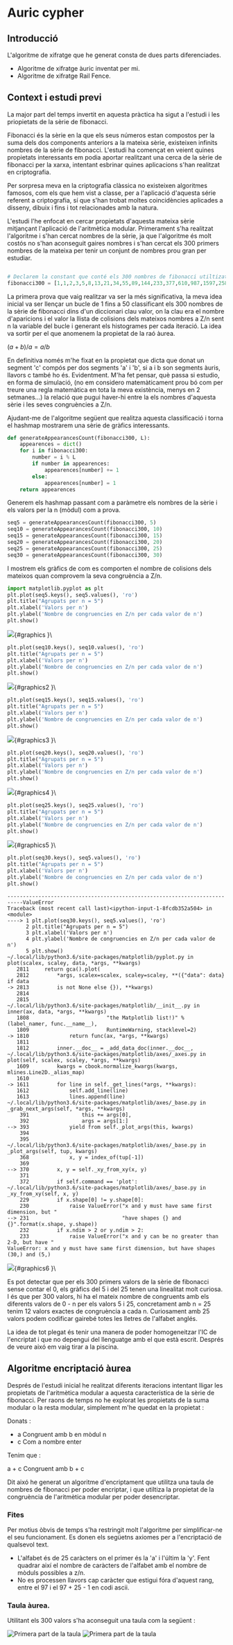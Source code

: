 # Auric cypher

## Introducció 

L'algoritme de xifratge que he generat consta de dues parts diferenciades. 

- Algoritme de xifratge àuric inventat per mi.
- Algoritme de xifratge Rail Fence.

## Context i estudi previ

La major part del temps invertit en aquesta pràctica ha sigut a l'estudi i les priopietats de la sèrie de fibonacci. 

Fibonacci és la sèrie en la que els seus números estan compostos per la suma dels dos components anteriors a la mateixa sèrie, existeixen infinits nombres de la sèrie de fibonacci. L'estudi ha començat en veient quines propietats interessants em podia aportar realitzant una cerca de la sèrie de fibonacci per la xarxa, intentant esbrinar quines aplicacions s'han realitzat en criptografia. 

Per sorpresa meva en la criptografia clàssica no existeixen algoritmes famosos, com els que hem vist a classe, per a l'aplicació d'aquesta série referent a criptografia, sí que s'han trobat moltes coincidències aplicades a disseny, dibuix i fins i tot relacionades amb la natura. 

L'estudi l'he enfocat en cercar propietats d'aquesta mateixa sèrie mitjançant l'aplicació de l'aritmètica modular. Primerament s'ha realitzat l'algoritme i s'han cercat nombres de la sèrie, ja que l'algoritme és molt costós no s'han aconseguit gaires nombres i s'han cercat els 300 primers nombres de la mateixa per tenir un conjunt de nombres prou gran per estudiar.


```python

# Declarem la constant que conté els 300 nombres de fibonacci utiltizats a aquesta pràctica
fibonacci300 = [1,1,2,3,5,8,13,21,34,55,89,144,233,377,610,987,1597,2584,4181,6765,10946,17711,28657,46368,75025,121393,196418,317811,514229,832040,1346269,2178309,3524578,5702887,9227465,14930352,24157817,39088169,63245986,102334155,165580141,267914296,433494437,701408733,1134903170,1836311903,2971215073,4807526976,7778742049,12586269025,20365011074,32951280099,53316291173,86267571272,139583862445,225851433717,365435296162,591286729879,956722026041,1548008755920,2504730781961,4052739537881,6557470319842,10610209857723,17167680177565,27777890035288,44945570212853,72723460248141,117669030460994,190392490709135,308061521170129,498454011879264,806515533049393,1304969544928657,2111485077978050,3416454622906707,5527939700884757,8944394323791464,14472334024676221,23416728348467685,37889062373143906,61305790721611591,99194853094755497,160500643816367088,259695496911122585,420196140727489673,679891637638612258,1100087778366101931,1779979416004714189,2880067194370816120,4660046610375530309,7540113804746346429,12200160415121876738,19740274219868223167,31940434634990099905,51680708854858323072,83621143489848422977,135301852344706746049,218922995834555169026,354224848179261915075,573147844013817084101,927372692193078999176,1500520536206896083277,2427893228399975082453,3928413764606871165730,6356306993006846248183,10284720757613717413913,16641027750620563662096,26925748508234281076009,43566776258854844738105,70492524767089125814114,114059301025943970552219,184551825793033096366333,298611126818977066918552,483162952612010163284885,781774079430987230203437,1264937032042997393488322,2046711111473984623691759,3311648143516982017180081,5358359254990966640871840,8670007398507948658051921,14028366653498915298923761,22698374052006863956975682,36726740705505779255899443,59425114757512643212875125,96151855463018422468774568,155576970220531065681649693,251728825683549488150424261,407305795904080553832073954,659034621587630041982498215,1066340417491710595814572169,1725375039079340637797070384,2791715456571051233611642553,4517090495650391871408712937,7308805952221443105020355490,11825896447871834976429068427,19134702400093278081449423917,30960598847965113057878492344,50095301248058391139327916261,81055900096023504197206408605,131151201344081895336534324866,212207101440105399533740733471,343358302784187294870275058337,555565404224292694404015791808,898923707008479989274290850145,1454489111232772683678306641953,2353412818241252672952597492098,3807901929474025356630904134051,6161314747715278029583501626149,9969216677189303386214405760200,16130531424904581415797907386349,26099748102093884802012313146549,42230279526998466217810220532898,68330027629092351019822533679447,110560307156090817237632754212345,178890334785183168257455287891792,289450641941273985495088042104137,468340976726457153752543329995929,757791618667731139247631372100066,1226132595394188293000174702095995,1983924214061919432247806074196061,3210056809456107725247980776292056,5193981023518027157495786850488117,8404037832974134882743767626780173,13598018856492162040239554477268290,22002056689466296922983322104048463,35600075545958458963222876581316753,57602132235424755886206198685365216,93202207781383214849429075266681969,150804340016807970735635273952047185,244006547798191185585064349218729154,394810887814999156320699623170776339,638817435613190341905763972389505493,1033628323428189498226463595560281832,1672445759041379840132227567949787325,2706074082469569338358691163510069157,4378519841510949178490918731459856482,7084593923980518516849609894969925639,11463113765491467695340528626429782121,18547707689471986212190138521399707760,30010821454963453907530667147829489881,48558529144435440119720805669229197641,78569350599398894027251472817058687522,127127879743834334146972278486287885163,205697230343233228174223751303346572685,332825110087067562321196029789634457848,538522340430300790495419781092981030533,871347450517368352816615810882615488381,1409869790947669143312035591975596518914,2281217241465037496128651402858212007295,3691087032412706639440686994833808526209,5972304273877744135569338397692020533504,9663391306290450775010025392525829059713,15635695580168194910579363790217849593217,25299086886458645685589389182743678652930,40934782466626840596168752972961528246147,66233869353085486281758142155705206899077,107168651819712326877926895128666735145224,173402521172797813159685037284371942044301,280571172992510140037611932413038677189525,453973694165307953197296969697410619233826,734544867157818093234908902110449296423351,1188518561323126046432205871807859915657177,1923063428480944139667114773918309212080528,3111581989804070186099320645726169127737705,5034645418285014325766435419644478339818233,8146227408089084511865756065370647467555938,13180872826374098837632191485015125807374171,21327100234463183349497947550385773274930109,34507973060837282187130139035400899082304280,55835073295300465536628086585786672357234389,90343046356137747723758225621187571439538669,146178119651438213260386312206974243796773058,236521166007575960984144537828161815236311727,382699285659014174244530850035136059033084785,619220451666590135228675387863297874269396512,1001919737325604309473206237898433933302481297,1621140188992194444701881625761731807571877809,2623059926317798754175087863660165740874359106,4244200115309993198876969489421897548446236915,6867260041627791953052057353082063289320596021,11111460156937785151929026842503960837766832936,17978720198565577104981084195586024127087428957,29090180355503362256910111038089984964854261893,47068900554068939361891195233676009091941690850,76159080909572301618801306271765994056795952743,123227981463641240980692501505442003148737643593,199387062373213542599493807777207997205533596336,322615043836854783580186309282650000354271239929,522002106210068326179680117059857997559804836265,844617150046923109759866426342507997914076076194,1366619256256991435939546543402365995473880912459,2211236406303914545699412969744873993387956988653,3577855662560905981638959513147239988861837901112,5789092068864820527338372482892113982249794889765,9366947731425726508977331996039353971111632790877,15156039800290547036315704478931467953361427680642,24522987531716273545293036474970821924473060471519,39679027332006820581608740953902289877834488152161,64202014863723094126901777428873111802307548623680,103881042195729914708510518382775401680142036775841,168083057059453008835412295811648513482449585399521,271964099255182923543922814194423915162591622175362,440047156314635932379335110006072428645041207574883,712011255569818855923257924200496343807632829750245,1152058411884454788302593034206568772452674037325128,1864069667454273644225850958407065116260306867075373,3016128079338728432528443992613633888712980904400501,4880197746793002076754294951020699004973287771475874,7896325826131730509282738943634332893686268675876375,12776523572924732586037033894655031898659556447352249,20672849399056463095319772838289364792345825123228624,33449372971981195681356806732944396691005381570580873,54122222371037658776676579571233761483351206693809497,87571595343018854458033386304178158174356588264390370,141693817714056513234709965875411919657707794958199867,229265413057075367692743352179590077832064383222590237,370959230771131880927453318055001997489772178180790104,600224643828207248620196670234592075321836561403380341,971183874599339129547649988289594072811608739584170445,1571408518427546378167846658524186148133445300987550786,2542592393026885507715496646813780220945054040571721231,4114000911454431885883343305337966369078499341559272017,6656593304481317393598839952151746590023553382130993248,10770594215935749279482183257489712959102052723690265265,17427187520417066673081023209641459549125606105821258513,28197781736352815952563206467131172508227658829511523778,45624969256769882625644229676772632057353264935332782291,73822750993122698578207436143903804565580923764844306069,119447720249892581203851665820676436622934188700177088360,193270471243015279782059101964580241188515112465021394429,312718191492907860985910767785256677811449301165198482789,505988662735923140767969869749836918999964413630219877218,818706854228831001753880637535093596811413714795418360007,1324695516964754142521850507284930515811378128425638237225,2143402371193585144275731144820024112622791843221056597232,3468097888158339286797581652104954628434169971646694834457,5611500259351924431073312796924978741056961814867751431689,9079598147510263717870894449029933369491131786514446266146,14691098406862188148944207245954912110548093601382197697835,23770696554372451866815101694984845480039225387896643963981,38461794961234640015759308940939757590587318989278841661816,62232491515607091882574410635924603070626544377175485625797,100694286476841731898333719576864360661213863366454327287613,162926777992448823780908130212788963731840407743629812913410,263621064469290555679241849789653324393054271110084140201023,426547842461739379460149980002442288124894678853713953114433,690168906931029935139391829792095612517948949963798093315456,1116716749392769314599541809794537900642843628817512046429889,1806885656323799249738933639586633513160792578781310139745345,2923602405716568564338475449381171413803636207598822186175234,4730488062040367814077409088967804926964428786380132325920579,7654090467756936378415884538348976340768064993978954512095813,12384578529797304192493293627316781267732493780359086838016392,20038668997554240570909178165665757608500558774338041350112205,32423247527351544763402471792982538876233052554697128188128597,52461916524905785334311649958648296484733611329035169538240802,84885164052257330097714121751630835360966663883732297726369399,137347080577163115432025771710279131845700275212767467264610201,222232244629420445529739893461909967206666939096499764990979600]
```



La primera prova que vaig realitzar va ser la més significativa, la meva idea inicial va ser llençar un bucle de 1 fins a 50 classificant els 300 nombres de la sèrie de fibonacci dins d'un diccionari clau valor, on la clau era el nombre d'aparicions i el valor la llista de colisions dels mateixos nombres a Z/n sent n la variable del bucle i generant els histogrames per cada iteració. La idea va sortir per el que anomenem la propietat de la raó àurea. 

$(a+b)/a = a/b$

En definitiva només m'he fixat en la propietat que dicta que donat un segment 'c' compós per dos segments 'a' i 'b', si a i b son segments àuris, llavors c també ho és. Evidentment. M'ha fet pensar, què passa si estudio, en forma de simulació, (no em considero matemàticament prou bó com per treure una regla matemàtica en tota la meva existència, menys en 2 setmanes...) la relació que pugui haver-hi entre la els nombres d'aquesta sèrie i les seves congruències a Z/n. 

Ajudant-me de l'algoritme següent que realitza aquesta classificació i torna el hashmap mostrarem una sèrie de gràfics interessants. 


```python
def generateAppearancesCount(fibonacci300, L):
    appearences = dict()
    for i in fibonacci300:
        number = i % L
        if number in appearences:
            appearences[number] += 1
        else:
            appearences[number] = 1
    return appearences
```



Generem els hashmap passant com a paràmetre els nombres de la sèrie i els valors per la n (mòdul) com a prova. 


```python
seq5 = generateAppearancesCount(fibonacci300, 5)
seq10 = generateAppearancesCount(fibonacci300, 10)
seq15 = generateAppearancesCount(fibonacci300, 15)
seq20 = generateAppearancesCount(fibonacci300, 20)
seq25 = generateAppearancesCount(fibonacci300, 25)
seq30 = generateAppearancesCount(fibonacci300, 30)
```


I mostrem els gràfics de com es comporten el nombre de colisions dels mateixos quan comprovem la seva congruència a Z/n. 


```python
import matplotlib.pyplot as plt
plt.plot(seq5.keys(), seq5.values(), 'ro')
plt.title("Agrupats per n = 5")
plt.xlabel('Valors per n')
plt.ylabel('Nombre de congruencies en Z/n per cada valor de n')
plt.show()
```

![](figures/informe_graphics_1.png){#graphics }\



```python
plt.plot(seq10.keys(), seq10.values(), 'ro')
plt.title("Agrupats per n = 5")
plt.xlabel('Valors per n')
plt.ylabel('Nombre de congruencies en Z/n per cada valor de n')
plt.show()
```

![](figures/informe_graphics2_1.png){#graphics2 }\



```python
plt.plot(seq15.keys(), seq15.values(), 'ro')
plt.title("Agrupats per n = 5")
plt.xlabel('Valors per n')
plt.ylabel('Nombre de congruencies en Z/n per cada valor de n')
plt.show()
```

![](figures/informe_graphics3_1.png){#graphics3 }\



```python
plt.plot(seq20.keys(), seq20.values(), 'ro')
plt.title("Agrupats per n = 5")
plt.xlabel('Valors per n')
plt.ylabel('Nombre de congruencies en Z/n per cada valor de n')
plt.show()
```

![](figures/informe_graphics4_1.png){#graphics4 }\



```python
plt.plot(seq25.keys(), seq25.values(), 'ro')
plt.title("Agrupats per n = 5")
plt.xlabel('Valors per n')
plt.ylabel('Nombre de congruencies en Z/n per cada valor de n')
plt.show()
```

![](figures/informe_graphics5_1.png){#graphics5 }\



```python
plt.plot(seq30.keys(), seq5.values(), 'ro')
plt.title("Agrupats per n = 5")
plt.xlabel('Valors per n')
plt.ylabel('Nombre de congruencies en Z/n per cada valor de n')
plt.show()
```

```
---------------------------------------------------------------------------ValueError
Traceback (most recent call last)<ipython-input-1-8fcdb352a504> in
<module>
----> 1 plt.plot(seq30.keys(), seq5.values(), 'ro')
      2 plt.title("Agrupats per n = 5")
      3 plt.xlabel('Valors per n')
      4 plt.ylabel('Nombre de congruencies en Z/n per cada valor de
n')
      5 plt.show()
~/.local/lib/python3.6/site-packages/matplotlib/pyplot.py in
plot(scalex, scaley, data, *args, **kwargs)
   2811     return gca().plot(
   2812         *args, scalex=scalex, scaley=scaley, **({"data": data}
if data
-> 2813         is not None else {}), **kwargs)
   2814
   2815
~/.local/lib/python3.6/site-packages/matplotlib/__init__.py in
inner(ax, data, *args, **kwargs)
   1808                         "the Matplotlib list!)" %
(label_namer, func.__name__),
   1809                         RuntimeWarning, stacklevel=2)
-> 1810             return func(ax, *args, **kwargs)
   1811
   1812         inner.__doc__ = _add_data_doc(inner.__doc__,
~/.local/lib/python3.6/site-packages/matplotlib/axes/_axes.py in
plot(self, scalex, scaley, *args, **kwargs)
   1609         kwargs = cbook.normalize_kwargs(kwargs,
mlines.Line2D._alias_map)
   1610
-> 1611         for line in self._get_lines(*args, **kwargs):
   1612             self.add_line(line)
   1613             lines.append(line)
~/.local/lib/python3.6/site-packages/matplotlib/axes/_base.py in
_grab_next_args(self, *args, **kwargs)
    391                 this += args[0],
    392                 args = args[1:]
--> 393             yield from self._plot_args(this, kwargs)
    394
    395
~/.local/lib/python3.6/site-packages/matplotlib/axes/_base.py in
_plot_args(self, tup, kwargs)
    368             x, y = index_of(tup[-1])
    369
--> 370         x, y = self._xy_from_xy(x, y)
    371
    372         if self.command == 'plot':
~/.local/lib/python3.6/site-packages/matplotlib/axes/_base.py in
_xy_from_xy(self, x, y)
    229         if x.shape[0] != y.shape[0]:
    230             raise ValueError("x and y must have same first
dimension, but "
--> 231                              "have shapes {} and
{}".format(x.shape, y.shape))
    232         if x.ndim > 2 or y.ndim > 2:
    233             raise ValueError("x and y can be no greater than
2-D, but have "
ValueError: x and y must have same first dimension, but have shapes
(30,) and (5,)
```

![](figures/informe_graphics6_1.png){#graphics6 }\


Es pot detectar que per els 300 primers valors de la sèrie de fibonacci sense contar el 0, els gràfics del 5 i del 25 tenen una linealitat molt curiosa. I és que per 300 valors, hi ha el mateix nombre de congruents amb els diferents valors de 0 - n per els valors 5 i 25, concretament amb n = 25 tenim 12 valors exactes de congruència a cada n. Curiosament amb 25 valors podem codificar gairebé totes les lletres de l'alfabet anglés.  

La idea de tot plegat és tenir una manera de poder homogeneitzar l'IC de l'encriptat i que no depengui del llenguatge amb el que està escrit. Després de veure aixó em vaig tirar a la piscina. 

## Algoritme encriptació àurea

Després de l'estudi inicial he realitzat diferents iteracions intentant lligar les propietats de l'aritmètica modular a aquesta característica de la sèrie de fibonacci. Per raons de temps no he explorat les propietats de la suma modular o la resta modular, simplement m'he quedat en la propietat : 

Donats : 

- a Congruent amb b en mòdul n
- c Com a nombre enter 

Tenim que : 

a + c Congruent amb b + c

Dit aixó he generat un algoritme d'encriptament que utilitza una taula de nombres de fibonacci per poder encriptar, i que utiltiza la propietat de la congruència de l'aritmètica modular per poder desencriptar. 

### Fites

Per motius òbvis de temps s'ha restringit molt l'algoritme per simplificar-ne el seu funcionament. Es donen els següetns axiomes per a l'encriptació de qualsevol text. 

- L'alfabet és de 25 caràcters on el primer és la 'a' i l'últim la 'y'. Fent quadrar així el nombre de caràcters de l'alfabet amb el nombre de mòduls possibles a z/n. 
- No es processen llavors cap caràcter que estigui fóra d'aquest rang, entre el 97 i el 97 + 25 - 1 en codi ascii.

### Taula àurea. 

Utilitant els 300 valors s'ha aconseguit una taula com la següent : 

![Primera part de la taula](./figures/c1.png)
![Primera part de la taula](./figures/c2.png)
